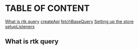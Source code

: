 # TABLE OF CONTENT
 [What is rtk query]("https://github.com/goodmanfreeman/RTK-query-summary/blob/test/README.md##table-of-content")
 [createApi]()
 [fetchBaseQuery]()
 [Setting up the store]()
 [setupListeners]()


## What is rtk query
